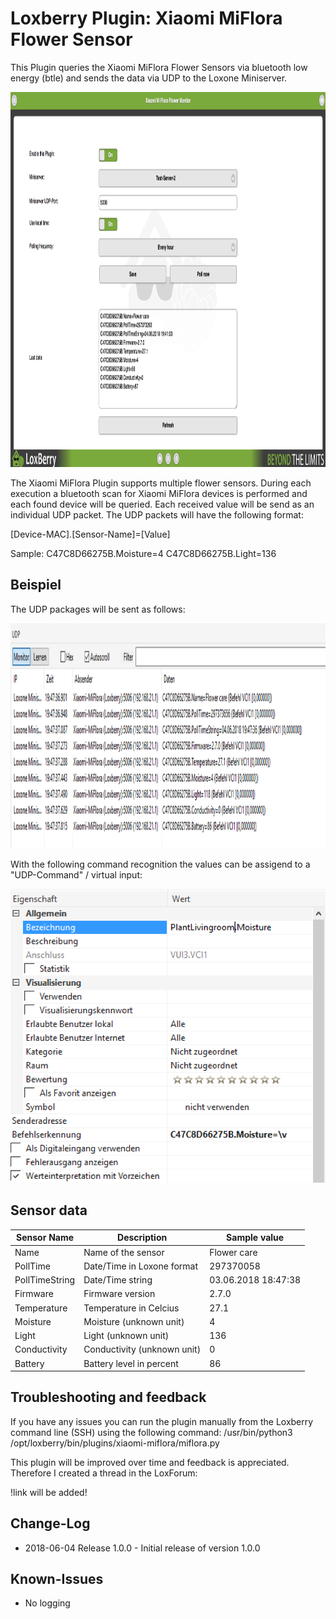 # Loxberry Plugin: Xiaomi MiFlora Flower Sensor
This Plugin queries the Xiaomi MiFlora Flower Sensors via bluetooth low energy (btle) and sends the data via UDP to the Loxone Miniserver.

<img src="https://raw.githubusercontent.com/michaelmiklis/loxberry-plugin-miflora/assets/plugin.png" height="600" alt="Xiaomi MiFlora Plugin"/>

The Xiaomi MiFlora Plugin supports multiple flower sensors. During each execution a bluetooth scan for Xiaomi MiFlora devices is performed and each found device will be queried. Each received value will be send as an individual UDP packet. The UDP packets will have the following format:

[Device-MAC].[Sensor-Name]=[Value]

Sample:
C47C8D66275B.Moisture=4
C47C8D66275B.Light=136

## Beispiel
The UDP packages will be sent as follows:

<img src="https://raw.githubusercontent.com/michaelmiklis/loxberry-plugin-miflora/assets/udp-monitor.png" alt="UDP-Monitor" height="360"/>

With the following command recognition the values can be assigend to a "UDP-Command" / virtual input:

<img src="https://raw.githubusercontent.com/michaelmiklis/loxberry-plugin-miflora/assets/command.png" alt="UDP-Befehl" width="640" />

## Sensor data

| Sensor Name             | Description                | Sample value            |
| ----------------------- | -------------------------- | ----------------------- |
| Name                    | Name of the sensor         | Flower care             |
| PollTime                | Date/Time in Loxone format | 297370058               |
| PollTimeString          | Date/Time string           | 03.06.2018 18:47:38     |
| Firmware                | Firmware version           | 2.7.0                   |
| Temperature             | Temperature in Celcius     | 27.1                    |
| Moisture                | Moisture (unknown unit)    | 4                       |
| Light                   | Light (unknown unit)       | 136                     |
| Conductivity            | Conductivity (unknown unit)| 0                       |
| Battery                 | Battery level in percent   | 86                      |


## Troubleshooting and feedback
If you have any issues you can run the plugin manually from the Loxberry command line (SSH) using the following command:
	/usr/bin/python3 /opt/loxberry/bin/plugins/xiaomi-miflora/miflora.py

This plugin will be improved over time and feedback is appreciated. Therefore I created a thread in the LoxForum:

!link will be added!

## Change-Log
- 2018-06-04 Release 1.0.0 - Initial release of version 1.0.0


## Known-Issues
- No logging
